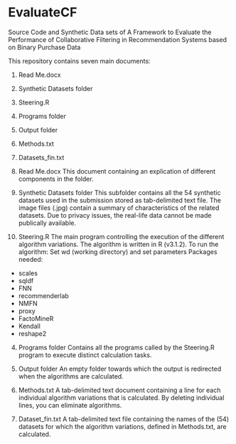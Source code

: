 # EvaluateCF
Source Code and Synthetic Data sets of A Framework to Evaluate the Performance of Collaborative Filtering in Recommendation Systems based on Binary Purchase Data

This repository contains seven main documents:
1)	Read Me.docx
2)	Synthetic Datasets folder
3)	Steering.R
4)	Programs folder
5)	Output folder
6)	Methods.txt
7)	Datasets_fin.txt

1)	Read Me.docx
This document containing an explication of different components in the folder.

2)	Synthetic Datasets folder
This subfolder contains all the 54 synthetic datasets used in the submission stored as tab-delimited text file. The image files (.jpg) contain a summary of characteristics of the related datasets. Due to privacy issues, the real-life data cannot be made publically available.

3)	Steering.R 
The main program controlling the execution of the different algorithm variations. The algorithm is written in R (v3.1.2). 
To run the algorithm: Set wd (working directory) and set parameters
Packages needed:
-	scales
-	sqldf
-	FNN
-	recommenderlab
-	NMFN
-	proxy
-	FactoMineR
-	Kendall
-	reshape2

4)	Programs folder
Contains all the programs called by the Steering.R program to execute distinct calculation tasks.

5)	Output folder
An empty folder towards which the output is redirected when the algorithms are calculated.

6)	Methods.txt
A tab-delimited text document containing a line for each individual algorithm variations that is calculated. By deleting individual lines, you can eliminate algorithms.

7)	Dataset_fin.txt
A tab-delimited text file containing the names of the (54) datasets for which the algorithm variations, defined in Methods.txt, are calculated.

